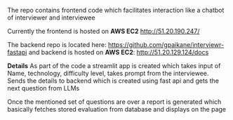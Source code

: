 The repo contains frontend code which facilitates interaction like a chatbot of interviewer and interviewee

Currently the frontend is hosted on **AWS EC2** http://51.20.190.247/

The backend repo is located here: https://github.com/gpaikane/interviewr-fastapi and backend is hosted on **AWS EC2**: http://51.20.129.124/docs

**Details**
As part of the code a streamlit app is created which takes input of Name, technology, difficulty level, takes prompt from the interviewee.
Sends the details to backend which is created using fast api and gets the next question from LLMs

Once the mentioned set of questions are over a report is generated which basically fetches stored evaluation from database and displays on the page
